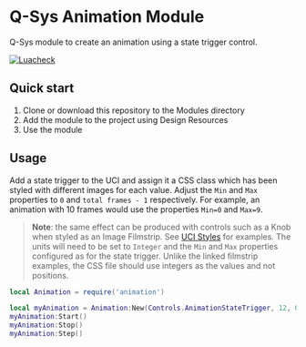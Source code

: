 # Q-Sys Animation Module

Q-Sys module to create an animation using a state trigger control.

[![Luacheck](https://github.com/scsole/q-sys-module-animation/actions/workflows/luacheck.yml/badge.svg)](https://github.com/scsole/q-sys-module-animation/actions/workflows/luacheck.yml)

## Quick start

1. Clone or download this repository to the Modules directory
2. Add the module to the project using Design Resources
3. Use the module

## Usage

Add a state trigger to the UCI and assign it a CSS class which has been styled with different images for each value.
Adjust the `Min` and `Max` properties to `0` and `total frames - 1` respectively. For example, an animation with 10
frames would use the properties `Min=0` and `Max=9`.

> **Note**: the same effect can be produced with controls such as a Knob when styled as an Image Filmstrip. See [UCI
> Styles](https://q-syshelp.qsc.com/Index.htm#Schematic_Library/uci_styles.htm?Highlight=filmstrip) for examples. The
> units will need to be set to `Integer` and the `Min` and `Max` properties configured as for the state trigger. Unlike
> the linked filmstrip examples, the CSS file should use integers as the values and not positions.

```lua
local Animation = require('animation')

local myAnimation = Animation:New(Controls.AnimationStateTrigger, 12, 0.1)
myAnimation:Start()
myAnimation:Stop()
myAnimation:Step()
```
